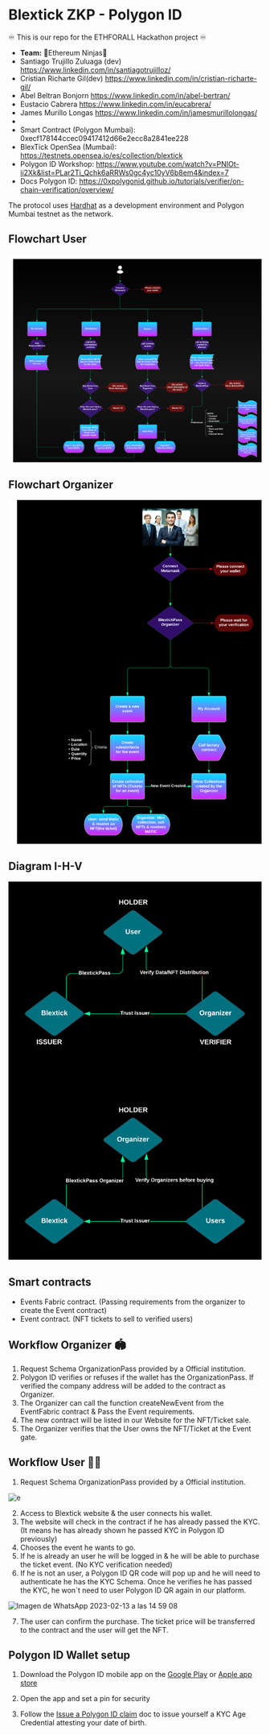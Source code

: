 # Blextick ZKP - Polygon ID

♾️ This is our repo for the ETHFORALL Hackathon project ♾️

- **Team:** 🥷Ethereum Ninjas🥷
- Santiago Trujillo Zuluaga (dev) https://www.linkedin.com/in/santiagotrujilloz/
- Cristian Richarte Gil(dev) https://www.linkedin.com/in/cristian-richarte-gil/
- Abel Beltran Bonjorn https://www.linkedin.com/in/abel-bertran/
- Eustacio Cabrera https://www.linkedin.com/in/eucabrera/
- James Murillo Longas https://www.linkedin.com/in/jamesmurillolongas/
- 
- Smart Contract (Polygon Mumbai): 0xecf178144ccec09417412d66e2ecc8a2841ee228
- BlexTick OpenSea (Mumbai): https://testnets.opensea.io/es/collection/blextick 
- Polygon ID Workshop: https://www.youtube.com/watch?v=PNIOt-ii2Xk&list=PLar2Ti_Qchk6aRRWs0gc4yc10yV6b8em4&index=7
- Docs Polygon ID: https://0xpolygonid.github.io/tutorials/verifier/on-chain-verification/overview/

The protocol uses [Hardhat](https://hardhat.org/) as a development environment and Polygon Mumbai testnet as the network.

## Flowchart User
![Flow chart]("./../src/Components/images/Blextick%20User.png)

## Flowchart Organizer
![Flow chart]("./../src/Components/images/Blextick%20Organizer.png)

## Diagram I-H-V
![Flow chart]("./../src/Components/images/Diagram.png)

## Smart contracts

- Events Fabric contract. (Passing requirements from the organizer to create the Event contract)
- Event contract. (NFT tickets to sell to verified users)

## Workflow Organizer 🏟
1. Request Schema OrganizationPass provided by a Official institution.
2. Polygon ID verifies or refuses if the wallet has the OrganizationPass. If verified the company address will be added to the contract as Organizer.
3. The Organizer can call the function createNewEvent from the EventFabric contract & Pass the Event requirements.
4. The new contract will be listed in our Website for the NFT/Ticket sale.
5. The Organizer verifies that the User owns the NFT/Ticket at the Event gate.

## Workflow User 🙋‍♂

1. Request Schema OrganizationPass provided by a Official institution.
<img width="480" alt="e" src="https://user-images.githubusercontent.com/102038261/218482231-f1b56ba9-ecd8-46e2-b3fd-465099ffe33c.png">

2. Access to Blextick website & the user connects his wallet.
3. The website will check in the contract if he has already passed the KYC. (It means he has already shown he passed KYC in Polygon ID  previously)
4. Chooses the event he wants to go.
5. If he is already an user he will be logged in & he will be able to purchase the ticket event. (No KYC verification needed)
6. If he is not an user, a Polygon ID QR code will pop up and he will need to authenticate he has the KYC Schema. Once he verifies he has passed the KYC, he won´t need to user Polygon ID QR again in our platform.

![Imagen de WhatsApp 2023-02-13 a las 14 59 08](https://user-images.githubusercontent.com/102038261/218482469-62d4c803-9ec0-4709-b02f-4f58ac2799d5.jpg)

7. The user can confirm the purchase. The ticket price will be transferred to the contract and the user will get the NFT.


## Polygon ID Wallet setup

1. Download the Polygon ID mobile app on the [Google Play](https://play.google.com/store/apps/details?id=com.polygonid.wallet) or [Apple app store](https://apps.apple.com/us/app/polygon-id/id1629870183)

2. Open the app and set a pin for security

3. Follow the [Issue a Polygon ID claim](https://polygontechnology.notion.site/Issue-yourself-a-KYC-Age-Credential-claim-a06a6fe048c34115a3d22d7d1ea315ea) doc to issue yourself a KYC Age Credential attesting your date of birth.